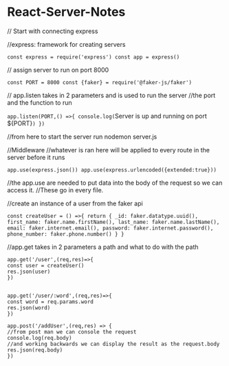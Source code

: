 # React-Server-Notes


// Start with connecting express

//express: framework for creating servers

`const express = require('express')
const app = express()`

// assign server to run on port 8000 

`const PORT = 8000
const {faker} = require('@faker-js/faker')`

// app.listen takes in 2 parameters and is used to run the server
//the port and the function to run


`app.listen(PORT,() =>{
    console.log(`Server is up and running on port ${PORT}`)
})`


//from here to start the server run nodemon server.js



//Middleware 
//whatever is ran here will be applied to every route in the server before it runs

`app.use(express.json())
app.use(express.urlencoded({extended:true}))`

//the app.use are needed to put data into the body of the request so we can access it.
//These go in every file.




//create an instance of a user from the faker api

`const createUser = () =>{
    return {
        _id: faker.datatype.uuid(),
        first_name: faker.name.firstName(),
        last_name: faker.name.lastName(),
        email: faker.internet.email(),
        password: faker.internet.password(),
        phone_number: faker.phone.number()
    }
}`


//app.get takes in 2 parameters a path and what to do with the path

    app.get('/user',(req,res)=>{
    const user = createUser()
    res.json(user)
    })


    app.get('/user/:word',(req,res)=>{
    const word = req.params.word
    res.json(word)
    })

    app.post('/addUser',(req,res) => {
    //from post man we can console the request
    console.log(req.body)
    //and working backwards we can display the result as the request.body
    res.json(req.body)
    })
